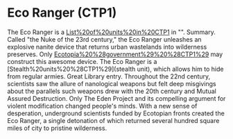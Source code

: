 # Eco Ranger (CTP1)

The Eco Ranger is a [List%20of%20units%20in%20CTP1](unit) in "".
Summary.
Called "the Nuke of the 23rd century," the Eco Ranger unleashes an explosive nanite device that returns urban wastelands into wilderness preserves. Only [Ecotopia%20%28government%29%20%28CTP1%29](Ecotopians) may construct this awesome device. The Eco Ranger is a [Stealth%20units%20%28CTP1%29](stealth unit), which allows him to hide from regular armies.
Great Library entry.
Throughout the 22nd century, scientists saw the allure of nanological weapons but felt deep misgivings about the parallels such weapons drew with the 20th century and Mutual Assured Destruction. Only The Eden Project and its compelling argument for violent modification changed people's minds. With a new sense of desperation, underground scientists funded by Ecotopian fronts created the Eco Ranger, a single detonation of which returned several hundred square miles of city to pristine wilderness.